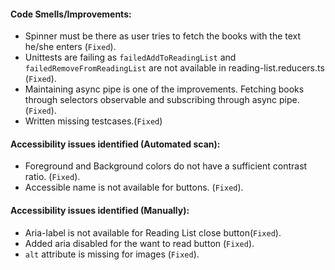 #### Code Smells/Improvements:
- Spinner must be there as user tries to fetch the books with the text he/she enters (`Fixed`).
- Unittests are failing as `failedAddToReadingList` and `failedRemoveFromReadingList` are not available in reading-list.reducers.ts (`Fixed`).
- Maintaining async pipe is one of the improvements. Fetching books through selectors observable and subscribing through async pipe. (`Fixed`).
- Written missing testcases.(`Fixed`)
#### Accessibility issues identified (Automated scan):
- Foreground and Background colors do not have a sufficient contrast ratio. (`Fixed`).
- Accessible name is not available for buttons. (`Fixed`).
#### Accessibility issues identified (Manually):
- Aria-label is not available for Reading List close button(`Fixed`).
- Added aria disabled for the want to read button (`Fixed`).
- `alt` attribute is missing for images (`Fixed`).
